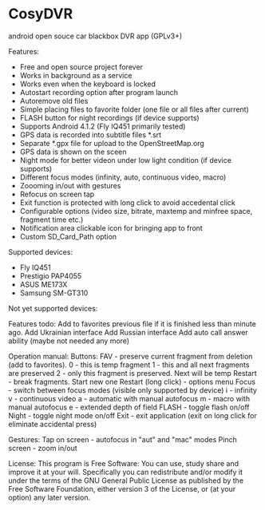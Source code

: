 CosyDVR
=======

android open souce car blackbox DVR app (GPLv3+)

Features:
- Free and open source project forever
- Works in background as a service
- Works even when the keyboard is locked
- Autostart recording option after program launch
- Autoremove old files
- Simple placing files to favorite folder (one file or all files after current)
- FLASH button for night recordings (if device supports)
- Supports Android 4.1.2 (Fly IQ451 primarily tested)
- GPS data is recorded into subtitle files *.srt
- Separate *.gpx file for upload to the OpenStreetMap.org
- GPS data is shown on the sceen
- Night mode for better videon under low light condition (if device supports)
- Different focus modes (infinity, auto, continuous video, macro)
- Zoooming in/out  with gestures
- Refocus on screen tap
- Exit function is protected with long click to avoid accedental click
- Configurable options (video size, bitrate, maxtemp and minfree space, fragment time etc.)
- Notification area clickable icon for bringing app to front
- Custom SD_Card_Path option


Supported devices:
- Fly IQ451
- Prestigio PAP4055
- ASUS ME173X
- Samsung SM-GT310

Not yet supported devices:

Features todo:
Add to favorites previous file if it is finished less than minute ago.
Add Ukrainian interface
Add Russian interface
Add auto call answer ability (maybe not needed any more)

Operation manual:
Buttons:
FAV - preserve current fragment from deletion (add to favorites).
        0 - this is temp fragment
        1 - this and all next fragments are preserved
        2 - only this fragment is preserved. Next will be temp
Restart - break fragments. Start new one
Restart (long click) - options menu
Focus - switch between focus modes (visible only supported by device)
        i - infinity
        v - continuous video
        a - automatic with manual autofocus
        m - macro with manual autofocus
        e - extended depth of field
FLASH - toggle flash on/off
Night - toggle night mode on/off
Exit - exit application (exit on long click for eliminate accidental press)

Gestures:
Tap on screen - autofocus in "aut" and "mac" modes
Pinch screen - zoom in/out

License:
        This program is Free Software: You can use, study share and improve it at your will. 
        Specifically you can redistribute and/or modify it under the terms of the 
        GNU General Public License as published by the Free Software Foundation, 
        either version 3 of the License, or (at your option) any later version.
